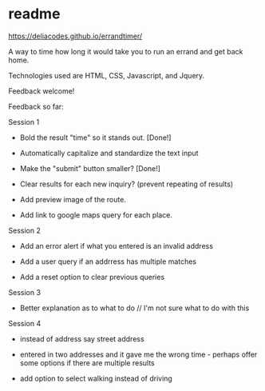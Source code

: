 # readme

<https://deliacodes.github.io/errandtimer/>

A way to time how long it would take you to run an errand and get back home.

Technologies used are HTML, CSS, Javascript, and Jquery.

Feedback welcome!

Feedback so far:

Session 1

* Bold the result "time" so it stands out. [Done!]

* Automatically capitalize and standardize the text input

* Make the "submit" button smaller? [Done!]

* Clear results for each new inquiry? (prevent repeating of results)

* Add preview image of the route.

* Add link to google maps query for each place.

Session 2

* Add an error alert if what you entered is an invalid address

* Add a user query if an addrress has multiple matches

* Add a reset option to clear previous queries

Session 3

* Better explanation as to what to do // I'm not sure what to do with this

Session 4

* instead of address say street address

* entered in two addresses and it gave me the wrong time - perhaps offer some options if there are multiple results

* add option to select walking instead of driving
